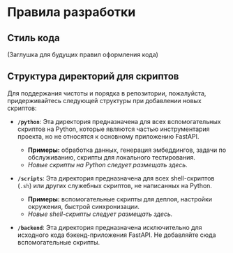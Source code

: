 # Правила разработки

## Стиль кода

(Заглушка для будущих правил оформления кода)

## Структура директорий для скриптов

Для поддержания чистоты и порядка в репозитории, пожалуйста, придерживайтесь следующей структуры при добавлении новых скриптов:

- **`/python`**: Эта директория предназначена для всех вспомогательных скриптов на Python, которые являются частью инструментария проекта, но не относятся к основному приложению FastAPI.
  - **Примеры:** обработка данных, генерация эмбеддингов, задачи по обслуживанию, скрипты для локального тестирования.
  - *Новые скрипты на Python следует размещать здесь.*

- **`/scripts`**: Эта директория предназначена для всех shell-скриптов (`.sh`) или других служебных скриптов, не написанных на Python.
  - **Примеры:** вспомогательные скрипты для деплоя, настройки окружения, быстрой синхронизации.
  - *Новые shell-скрипты следует размещать здесь.*

- **`/backend`**: Эта директория предназначена исключительно для исходного кода бэкенд-приложения FastAPI. Не добавляйте сюда вспомогательные скрипты.
